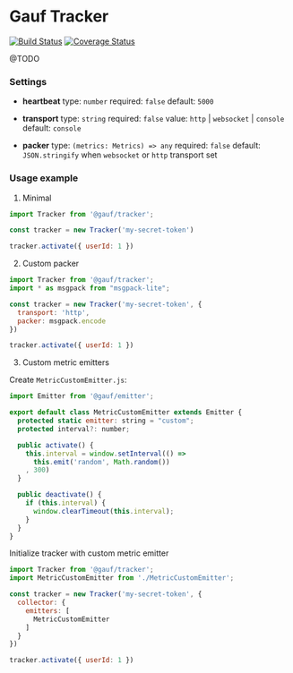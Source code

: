 Gauf Tracker
============
[![Build Status](https://travis-ci.com/open-antifraud/tracker.svg?branch=master)](https://travis-ci.com/open-antifraud/tracker) [![Coverage Status](https://coveralls.io/repos/github/open-antifraud/tracker/badge.svg?branch=master)](https://coveralls.io/github/open-antifraud/tracker?branch=master)

@TODO

### Settings

* **heartbeat**
  type: `number`
  required: `false`
  default: `5000`

* **transport**
  type: `string`
  required: `false`
  value: `http` | `websocket` | `console`
  default: `console`

* **packer**
  type: `(metrics: Metrics) => any`
  required: `false`
  default: `JSON.stringify` when `websocket` or `http` transport set

### Usage example


1. Minimal

```javascript
import Tracker from '@gauf/tracker';

const tracker = new Tracker('my-secret-token')

tracker.activate({ userId: 1 })
```

2. Custom packer

```javascript
import Tracker from '@gauf/tracker';
import * as msgpack from "msgpack-lite";

const tracker = new Tracker('my-secret-token', {
  transport: 'http',
  packer: msgpack.encode
})

tracker.activate({ userId: 1 })
```

3. Custom metric emitters


Create `MetricCustomEmitter.js`:

```javascript
import Emitter from '@gauf/emitter';

export default class MetricCustomEmitter extends Emitter {
  protected static emitter: string = "custom";
  protected interval?: number;

  public activate() {
    this.interval = window.setInterval(() =>
      this.emit('random', Math.random())
    , 300)
  }

  public deactivate() {
    if (this.interval) {
      window.clearTimeout(this.interval);
    }
  }
}
```

Initialize tracker with custom metric emitter

```javascript
import Tracker from '@gauf/tracker';
import MetricCustomEmitter from './MetricCustomEmitter';

const tracker = new Tracker('my-secret-token', {
  collector: {
    emitters: [
      MetricCustomEmitter
    ]
  }
})

tracker.activate({ userId: 1 })
```
